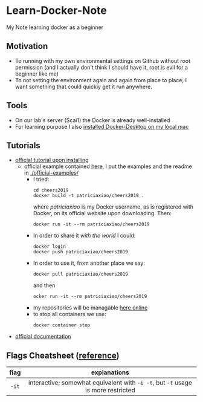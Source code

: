 # Learn-Docker-Note
 My Note learning docker as a beginner

## Motivation
- To running with my own environmental settings on Github without root permission (and I actually don't think I should have it, root is evil for a beginner like me)
- To not setting the environment again and again from place to place; I want something that could quickly get it run anywhere.

## Tools
- On our lab's server (Scai1) the Docker is already well-installed
- For learning purpose I also [installed Docker-Desktop on my local mac](https://docs.docker.com/docker-for-mac/install/)

## Tutorials
- [official tutorial upon installing](https://hub.docker.com/?overlay=onboarding)
    * official example contained [here](https://github.com/docker/doodle), I put the examples and the readme in [./official-examples/](./official-examples/)
        * I tried:
            ```shell
            cd cheers2019
            docker build -t patriciaxiao/cheers2019 .
            ```
            where *patriciaxiao* is my Docker username, as is registered with Docker, on its official website upon downloading. 
            Then:
            ```shell
            docker run -it --rm patriciaxiao/cheers2019
            ```
        * In order to share it *with the world* I could:
            ```shell
            docker login
            docker push patriciaxiao/cheers2019
            ```
        * In order to use it, from another place we say:
            ```shell
            docker pull patriciaxiao/cheers2019
            ```
            and then
            ```shell
            ocker run -it --rm patriciaxiao/cheers2019
            ```
        * my repositories will be managable [here online](https://hub.docker.com/r/patriciaxiao/)
        * to stop all containers we use:
            ```shell
            docker container stop
            ```
- [official documentation](https://docs.docker.com/)

## Flags Cheatsheet ([reference](https://docs.docker.com/engine/reference/run/))
| flag      | explanations                                                                             |
| :-------: | :--------------------------------------------------------------------------------------: |
| ```-it``` | interactive; somewhat equivalent with ```-i -t```, but ```-t``` usage is more restricted |


